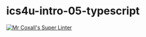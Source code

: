 # ics4u-intro-05-typescript

[![Mr Coxall's Super Linter](https://github.com/michael-clermont1/ics4u-intro-05-typescript/workflows/Mr%20Coxall's%20Super%20Linter/badge.svg)](https://github.com/michael-clermont1/ics4u-intro-05-typescript/actions/)
